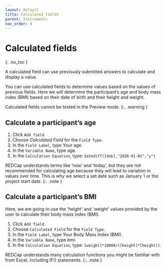 ```yaml
---
layout: default
title: Calculated fields
parent: Instruments
nav_order: 4
---
```


# Calculated fields
{: .no_toc }

A calculated field can use previously submitted answers to calculate and display a value.

You can use calculated fields to determine values based on the values of previous fields. Here we will determine the participant’s age and body mass index (BMI) based on their date of birth and their height and weight.

Calculated fields cannot be tested in the Preview mode.
{:. .warning }

## Calculate a participant’s age

1. Click `Add field`.
2. Choose *Calculated Field* for the `Field Type`.
3. In the `Field Label`, type Your age.
4. In the `Variable Name`, type *age*.
5. In the `Calculation Equation`, type: `datediff([dob],"2020-01-01","y")`

REDCap understands terms like ‘now’ and ‘today’, but they are not recommended for calculating age because they will lead to variation in values over time. This is why we select a set date such as January 1 or the project start date.
{:. .note }

## Calculate a participant’s BMI

Here, we are going to use the 'height' and 'weight' values provided by the user to calculate their body mass index (BMI).

1. Click `Add field`.
2. Choose `Calculated Field` for the `Field Type`.
3. In the `Field Label`, type Your Body Mass Index (BMI).
4. In the `Variable Name`, type *bmi*.
5. In the `Calculation Equation`, type: `[weight]*10000/([height]*[height])`.

REDCap understands many calculation functions you might be familiar with from Excel, including IF() statements.
{:. .note }
